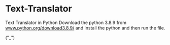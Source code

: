 # Text-Translator
Text Translator in Python
Download the python 3.8.9 from 
www.python.org/download3.8.9/
and install the python and then run the file.

("_")
